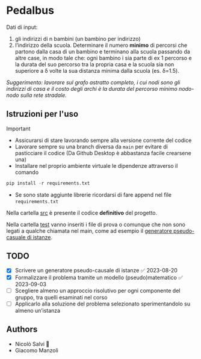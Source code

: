 # Pedalbus

Dati di input:
1. gli indirizzi di n bambini (un bambino per indirizzo)
2. l’indirizzo della scuola.
Determinare il numero **minimo** di percorsi che partono dalla casa di un bambino e terminano alla scuola passando da altre case, in modo tale che: ogni bambino i sia parte di ex 1 percorso e la durata del suo percorso tra la propria casa e la scuola sia non superiore a δ volte la sua distanza minima dalla scuola (es. δ=1.5).

*Suggerimento: lavorare sul grafo astratto completo, i cui nodi sono gli indirizzi di casa e il costo degli archi è la durata del percorso minimo nodo-nodo sulla rete stradale.*
## Istruzioni per l'uso

> [!IMPORTANT]
> - Assicurarsi di stare lavorando sempre alla versione corrente del codice
> - Lavorare sempre su una branch diversa da `main` per evitare di pasticciare il codice (Da Github Desktop è abbastanza facile crearsene una)
> - Installare nel proprio ambiente virtuale le dipendenze attraverso il comando
> ```python
> pip install -r requirements.txt
> ```
> - Se sono state aggiunte librerie ricordarsi di fare append nel file `requirements.txt`

Nella cartella [src](src) è presente il codice **definitivo** del progetto.

Nella cartella [test](test) vanno inseriti i file di prova o comunque che non sono legati a qualche chiamata nel main, come ad esempio il [generatore pseudo-casuale di istanze](test/generator.py). 

## TODO

- [x] Scrivere un generatore pseudo-causale di istanze ✅ 2023-08-20
- [x] Formalizzare il problema tramite un modello (pseudo)matematico ✅ 2023-09-03
- [ ] Scegliere almeno un approccio risolutivo per ogni componente del gruppo, tra quelli esaminati nel corso
- [ ] Applicarlo alla soluzione del problema selezionato sperimentandolo su almeno un’istanza

## Authors

- Nicolò Salvi :duck:
- Giacomo Manzoli
